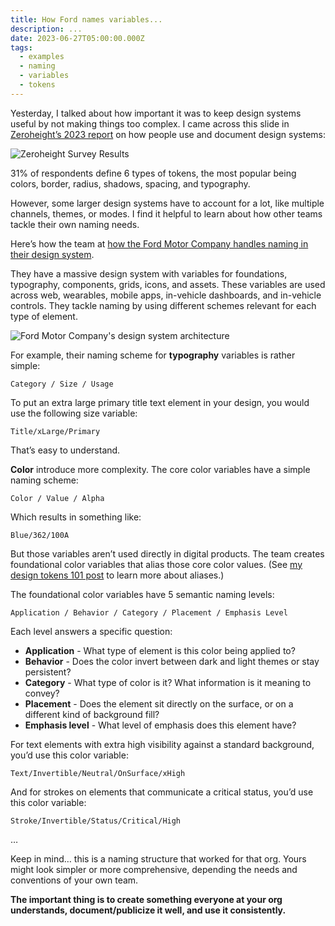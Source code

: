```yaml
---
title: How Ford names variables...
description: ...
date: 2023-06-27T05:00:00.000Z
tags:
  - examples
  - naming
  - variables
  - tokens
---
```

Yesterday, I talked about how important it was to keep design systems useful by not making things too complex. I came across this slide in [Zeroheight’s 2023 report](https://zeroheight.com/blog/the-2023-how-we-document-report-is-here/) on how people use and document design systems:

![Zeroheight Survey Results](https://practicaldesignsystems.com/assets/i/post-zeroheight-tokens.png)

31% of respondents define 6 types of tokens, the most popular being colors, border, radius, shadows, spacing, and typography.

However, some larger design systems have to account for a lot, like multiple channels, themes, or modes. I find it helpful to learn about how other teams tackle their own naming needs.

Here’s how the team at [how the Ford Motor Company handles naming in their design system](https://www.youtube.com/watch?v=8rDVg9Zz1fY). 

They have a massive design system with variables for foundations, typography, components, grids, icons, and assets. These variables are used across web, wearables, mobile apps, in-vehicle dashboards, and in-vehicle controls. They tackle naming by using different schemes relevant for each type of element.

![Ford Motor Company's design system architecture](https://practicaldesignsystems.com/assets/i/post-ford-design-system.png)

For example, their naming scheme for **typography** variables is rather simple:

`Category / Size / Usage`

To put an extra large primary title text element in your design, you would use the following size variable:

`Title/xLarge/Primary`

That’s easy to understand.

**Color** introduce more complexity. The core color variables have a simple naming scheme:

`Color / Value / Alpha`

Which results in something like:

`Blue/362/100A`

But those variables aren’t used directly in digital products. The team creates foundational color variables that alias those core color values. (See [my design tokens 101 post](https://practicaldesignsystems.com/daily/design-tokens-101/) to learn more about aliases.) 

The foundational color variables have 5 semantic naming levels:

`Application / Behavior / Category / Placement / Emphasis Level`

Each level answers a specific question:

- **Application** - What type of element is this color being applied to?
- **Behavior** - Does the color invert between dark and light themes or stay persistent?
- **Category** - What type of color is it? What information is it meaning to convey?
- **Placement** - Does the element sit directly on the surface, or on a different kind of background fill?
- **Emphasis level** - What level of emphasis does this element have?

For text elements with extra high visibility against a standard background, you’d use this color variable:

`Text/Invertible/Neutral/OnSurface/xHigh`

And for strokes on elements that communicate a critical status, you’d use this color variable:

`Stroke/Invertible/Status/Critical/High`

…

Keep in mind… this is a naming structure that worked for that org. Yours might look simpler or more comprehensive, depending the needs and conventions of your own team.

**The important thing is to create something everyone at your org understands, document/publicize it well, and use it consistently.**